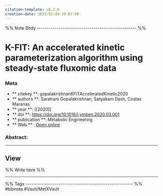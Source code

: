 ```yaml
---
citation-template: v0.2.0
creation-date: 2025:02:20-19:07:58
---
```


%% Note Body --------------------------------------------------- %%
# K-FIT: An accelerated kinetic parameterization algorithm using steady-state fluxomic data

### Meta
- ** citekey **: gopalakrishnanKFITAcceleratedKinetic2020
- ** authors **: Saratram Gopalakrishnan, Satyakam Dash, Costas Maranas
- ** year **: [[2020]]
- ** doi **: https://doi.org/10.1016/j.ymben.2020.03.001
- ** publication **: Metabolic Engineering
- ** Web ** : [Open online](https://linkinghub.elsevier.com/retrieve/pii/S1096717620300501)


### Abstract:


___

## View

%% Write here %%





___
%% Tags  ------------------------------------------------------- %%
#bibnote
#Vault/MetXVault 